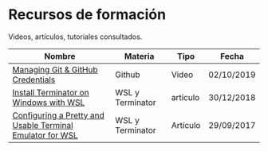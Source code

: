 # Recursos de formación

Videos, artículos, tutoriales consultados.

|  Nombre | Materia | Tipo | Fecha |
|---|---|---|---|
| [Managing Git & GitHub Credentials](https://www.youtube.com/watch?v=mskIcsJFzcI)  | Github  | Video | 02/10/2019 |
| [Install Terminator on Windows with WSL](https://medium.com/@bhupathy/install-terminator-on-windows-with-wsl-2826591d2156)  | WSL y Terminator  | artículo | 30/12/2018 |
| [Configuring a Pretty and Usable Terminal Emulator for WSL](https://blog.ropnop.com/configuring-a-pretty-and-usable-terminal-emulator-for-wsl/)  | WSL y Terminator  | Artículo | 29/09/2017 |